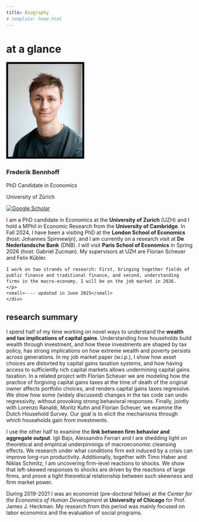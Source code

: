 ```yaml
---
title: Biography
# template: home.html
---
```

# at a glance
<section id="about-sec" class="wg-about-biography">
    <div class="about-grid">
    <div class="about-img text-center">
        <img src="../img/FrederikBennhoff_Photo.jpg" alt="Picture of Frederik Bennhoff" class="img-responsive img-circle" style="width: 200px; height: auto; border: 5px solid black; border-radius: 0px;">
        <h3 id="about-head">Frederik Bennhoff</h3>
        <p class="headline">PhD Candidate in Economics</p>
        <p class="headline">University of Zürich</p>
        <p>
        <a href="mailto:frederik.bennhoff@econ.uzh.ch" target="_blank">
            <i class="fas fa-envelope" style="color: black; transition: transform 0.2s;" onmouseover="this.style.transform='scale(0.9)'; this.style.color='red';" onmouseout="this.style.transform='scale(1)'; this.style.color='black';"></i></a>
        <a href="https://scholar.google.com/citations?user=ng02LRMAAAAJ&hl=en" target="_blank">
            <img src="https://img.icons8.com/?size=100&id=pU44R9xgF3wq&format=png&color=000000" alt="Google Scholar" style="width: 24px; height: 24px; transition: transform 0.2s;" onmouseover="this.style.transform='scale(0.9)'; this.src='https://img.icons8.com/?size=100&id=pU44R9xgF3wq&format=png&color=FF0000';" onmouseout="this.style.transform='scale(1)'; this.src='https://img.icons8.com/?size=100&id=pU44R9xgF3wq&format=png&color=000000';"></a>
        <a href="https://github.com/FredHB"><i class="fab fa-github-square" style="color: black; transition: transform 0.2s;" onmouseover="this.style.transform='scale(0.9)'; this.style.color='red';" onmouseout="this.style.transform='scale(1)';  this.style.color='black';"></i></a>
        <a href="https://www.linkedin.com/in/f-h-bennhoff/"><i class="fab fa-linkedin" style="color: black; transition: transform 0.2s;" onmouseover="this.style.transform='scale(0.9)'; this.style.color='red';" onmouseout="this.style.transform='scale(1)';  this.style.color='black';"></i></a>
        </p>
    </div>
    <div>
    <!-- <h2> news </h2> -->
    <p>
    I am a PhD candidate in Economics at the <b>University of Zurich</b> (UZH) and I hold a MPhil in Economic Research from the <b>University of Cambridge</b>. In Fall 2024, I have been a visiting PhD at the <b>London School of Economics</b> (host: Johannes Spinnewijn), and I am currently on a research visit at <b>De Nederlandsche Bank</b> (DNB). I will visit <b>Paris School of Economics</b> in Spring 2026 (host: Gabriel Zucman). My supervisors at UZH are Florian Scheuer and Felix Kübler.

    I work on two strands of research: First, bringing together fields of public finance and traditional finance, and second, understanding firms in the macro-economy. I will be on the job market in 2026. 
    </p>
    <small>---- updated in June 2025</small>
    </div>
</section>

<h2>research summary</h2>

<p>
I spend half of my time working on novel ways to understand the <strong>wealth and tax implications of capital gains</strong>. Understanding how households build wealth through investment, and how these investments are shaped by tax policy, has strong implications on how extreme wealth and poverty persists across generations. In my job market paper (w.i.p.), I show how asset choices are distorted by capital gains taxation systems, and how having access to sufficiently rich capital markets allows undermining capital gains taxation. In a related project with Florian Scheuer we are modeling how the practice of forgiving capital gains taxes at the time of death of the original owner affects portfolio choices, and renders capital gains taxes regressive. We show how some (widely discussed) changes in the tax code can undo regressivity, without provoking strong behavioral responses. Finally, jointly with Lorenzo Ranaldi, Moritz Kuhn and Florian Scheuer, we examine the Dutch Household Survey. Our goal is to elicit the mechanisms through which households gain from investments.
</p>

<p>
I use the other half to examine the <strong>link between firm behavior and aggregate output</strong>. Igli Bajo, Alessandro Ferrari and I are shedding light on theoretical and empirical underpinnings of macroeconomic cleansing effects. We research under what conditions firm exit induced by a crisis can improve long-run productivity. Additionally, together with Timo Haber and Niklas Schmitz, I am uncovering firm-level reactions to shocks. We show that left-skewed responses to shocks are driven by the reactions of large firms, and prove a tight theoretical relationship between such skewness and firm market power.
</p>

<p>
During 2019-2021 I was an economist (pre-doctoral fellow) at the <em>Center for the Economics of Human Development</em> at <strong>University of Chicago</strong> for Prof. James J. Heckman. My research from this period was mainly focused on labor economics and the evaluation of social programs.
</p>



<!-- Include Font Awesome for icons -->
<link rel="stylesheet" href="https://cdnjs.cloudflare.com/ajax/libs/font-awesome/5.15.4/css/all.min.css">

<!--
- **Email:** [frederik.bennhoff@econ.uzh.ch](mailto:frederik.bennhoff@econ.uzh.ch)  
    
    ---

    ## **Research Interests**

    - Macroeconomics
    - Macro-Finance
    - Public Economics
    - Capital Gains Taxation
    - Monetary and Fiscal Interactions

    ---
-->